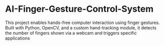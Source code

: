# AI-Finger-Gesture-Control-System
This project enables hands-free computer interaction using finger gestures. Built with Python, OpenCV, and a custom hand-tracking module, it detects the number of fingers shown via a webcam and triggers specific applications

